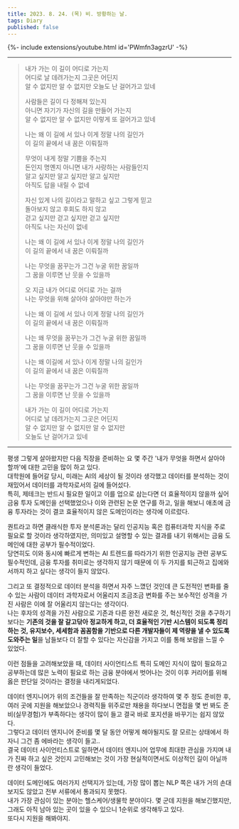 ```yaml
---
title: 2023. 8. 24. (목) 비. 방황하는 날.
tags: Diary
published: false
---
```


<!--more-->

{%- include extensions/youtube.html id='PWmfn3agzrU' -%}

---

> 내가 가는 이 길이 어디로 가는지 \
> 어디로 날 데려가는지 그곳은 어딘지 \
> 알 수 없지만 알 수 없지만 오늘도 난 걸어가고 있네
>
> 사람들은 길이 다 정해져 있는지 \
> 아니면 자기가 자신의 길을 만들어 가는지 \
> 알 수 없지만 알 수 없지만 이렇게 또 걸어가고 있네
>
> 나는 왜 이 길에 서 있나 이게 정말 나의 길인가 \
> 이 길의 끝에서 내 꿈은 이뤄질까
>
> 무엇이 내게 정말 기쁨을 주는지 \
> 돈인지 명옌지 아니면 내가 사랑하는 사람들인지 \
> 알고 싶지만 알고 싶지만 알고 싶지만 \
> 아직도 답을 내릴 수 없네
>
> 자신 있게 나의 길이라고 말하고 싶고 그렇게 믿고 \
> 돌아보지 않고 후회도 하지 않고 \
> 걷고 싶지만 걷고 싶지만 걷고 싶지만 \
> 아직도 나는 자신이 없네
>
> 나는 왜 이 길에 서 있나 이게 정말 나의 길인가 \
> 이 길의 끝에서 내 꿈은 이뤄질까
>
> 나는 무엇을 꿈꾸는가 그건 누굴 위한 꿈일까 \
> 그 꿈을 이루면 난 웃을 수 있을까
>
> 오 지금 내가 어디로 어디로 가는 걸까 \
> 나는 무엇을 위해 살아야 살아야만 하는가
>
> 나는 왜 이 길에 서 있나 이게 정말 나의 길인가 \
> 이 길의 끝에서 내 꿈은 이뤄질까
>
> 나는 왜 무엇을 꿈꾸는가 그건 누굴 위한 꿈일까 \
> 그 꿈을 이루면 난 웃을 수 있을까
>
> 나는 왜 이길에 서 있나 이게 정말 나의 길인가 \
> 이 길의 끝에서 내 꿈은 이뤄질까
>
> 나는 무엇을 꿈꾸는가 그건 누굴 위한 꿈일까 \
> 그 꿈을 이루면 난 웃을 수 있을까
>
> 내가 가는 이 길이 어디로 가는지 \
> 어디로 날 데려가는지 그곳은 어딘지 \
> 알 수 없지만 알 수 없지만 알 수 없지만 \
> 오늘도 난 걸어가고 있네

---

평생 그렇게 살아왔지만 다음 직장을 준비하는 요 몇 주간 '내가 무엇을 하면서 살아야 할까'에 대한 고민을 많이 하고 있다. \
대학원에 들어갈 당시, 미래는 AI의 세상이 될 것이라 생각했고 데이터를 분석하는 것이 재밌어서 데이터를 과학자로서의 길에 들어섰다. \
특히, 제테크는 반드시 필요한 일이고 이를 업으로 삼는다면 더 효율적이지 않을까 싶어 금융 투자 도메인을 선택했었으나 이와 관련된 논문 연구를 하고, 일을 해보니 애초에 금융 투자라는 것이 결코 효율적이지 않은 도메인이라는 생각에 이르렀다.

퀀트라고 하면 클래식한 투자 분석론과는 달리 인공지능 혹은 컴퓨터과학 지식을 주로 필요로 할 것이라 생각하였지만, 의미있고 설명할 수 있는 결과를 내기 위해서는 금융 도메인에 대한 공부가 필수적이었다. \
당연히도 이와 동시에 빠르게 변하는 AI 트렌드를 따라가기 위한 인공지능 관련 공부도 필수적인데, 금융 투자를 취미로는 생각하지 않기 때문에 이 두 가지를 퇴근하고 집에와서까지 하고 싶다는 생각이 들지 않았다.

그리고 또 결정적으로 데이터 분석을 하면서 자주 느꼈던 것인데 큰 도전적인 변화를 줄 수 있는 사람이 데이터 과학자로서 어울리지 조금조금 변화를 주는 보수적인 성격을 가진 사람은 이에 잘 어울리지 않는다는 생각이다. \
나는 후자의 성격을 가진 사람으로 기존과 다른 완전 새로운 것, 혁신적인 것을 추구하기보다는 **기존의 것을 잘 갈고닦아 정교하게 하고, 더 효율적인 기반 시스템이 되도록 정리하는 것, 유지보수, 세세함과 꼼꼼함을 기반으로 다른 개발자들이 제 역량을 낼 수 있도록 도와주는 일**을 남들보다 더 잘할 수 있다는 자신감을 가지고 이를 통해 보람을 느낄 수 있었다.

이런 점들을 고려해보았을 때, 데이터 사이언티스트 특히 도메인 지식이 많이 필요하고 공부하는데 많은 노력이 필요로 하는 금융 분야에서 벗어나는 것이 이후 커리어를 위해 옳은 판단일 것이라는 결정을 내리게되었다.

데이터 엔지니어가 위의 조건들을 잘 만족하는 직군이라 생각하여 몇 주 정도 준비한 후, 여러 곳에 지원을 해보았으나 경력직들 위주로만 채용을 하다보니 면접을 몇 번 봐도 준비(실무경험)가 부족하다는 생각이 많이 들고 결국 바로 포지션을 바꾸기는 쉽지 않았다. \
그렇다고 데이터 엔지니어 준비를 몇 달 동안 어떻게 해야될지도 잘 모르는 상태에서 하자니 그건 좀 에바라는 생각이 들고.. \
결국 데이터 사이언티스트로 일하면서 데이터 엔지니어 업무에 최대한 관심을 가지며 내가 진짜 하고 싶은 것인지 고민해보는 것이 가장 현실적이면서도 이상적인 길이 아닐까란 생각이 들었다.

데이터 도메인에도 여러가지 선택지가 있는데, 가장 많이 뽑는 NLP 쪽은 내가 거의 손대보지도 않았고 전부 서류에서 통과되지 못했다. \
내가 가장 관심이 있는 분야는 헬스케어/생물학 분야이다. 몇 군데 지원을 해보긴했지만, 그래도 아직 남아 있는 곳이 있을 수 있으니 1순위로 생각해두고 있다. \
또다시 지원을 해봐야지.